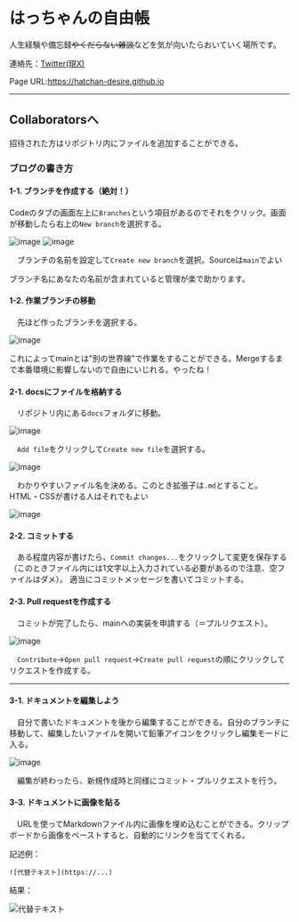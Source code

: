 # はっちゃんの自由帳

人生経験や備忘録~~やくだらない雑談~~などを気が向いたらおいていく場所です。

連絡先：[Twitter(現X)](https://x.com/obukun_quality?s=20)

Page URL:<https://hatchan-desire.github.io>

***

## Collaboratorsへ

招待された方はリポジトリ内にファイルを追加することができる。

### ブログの書き方

#### 1-1. ブランチを作成する（絶対！）

  Codeのタブの画面左上に`Branches`という項目があるのでそれをクリック。画面が移動したら右上の`New branch`を選択する。
  
![image](https://github.com/Hatchan-Desire/Hatchan-Desire.github.io/assets/75426954/c783b6c1-81e3-451c-a841-b117ee30feca)
![image](https://github.com/Hatchan-Desire/Hatchan-Desire.github.io/assets/75426954/08220cf1-d0c4-42e1-851c-f793fb3b7ba0)

　ブランチの名前を設定して`Create new branch`を選択。Sourceは`main`でよい

  ブランチ名にあなたの名前が含まれていると管理が楽で助かります。
  
#### 1-2. 作業ブランチの移動

　先ほど作ったブランチを選択する。
 
![image](https://github.com/Hatchan-Desire/Hatchan-Desire.github.io/assets/75426954/d6293c3e-b8df-46ea-a0d5-7d515fb38267)

  これによってmainとは"別の世界線"で作業をすることができる。Mergeするまで本番環境に影響しないので自由にいじれる。やったね！

#### 2-1. docsにファイルを格納する

　リポジトリ内にある`docs`フォルダに移動。
 
![image](https://github.com/Hatchan-Desire/Hatchan-Desire.github.io/assets/75426954/ab81b4da-9a30-4b09-be59-c218e502303a)

　`Add file`をクリックして`Create new file`を選択する。
 
![image](https://github.com/Hatchan-Desire/Hatchan-Desire.github.io/assets/75426954/cea4e382-c25b-4d8a-b491-880865c43859)

　わかりやすいファイル名を決める。このとき拡張子は`.md`とすること。HTML・CSSが書ける人はそれでもよい
 
![image](https://github.com/Hatchan-Desire/Hatchan-Desire.github.io/assets/75426954/2b0487bc-2520-4753-a6cd-103aeeca2d34)

#### 2-2. コミットする

　ある程度内容が書けたら、`Commit changes...`をクリックして変更を保存する（このときファイル内には1文字以上入力されている必要があるので注意、空ファイルはダメ）。
適当にコミットメッセージを書いてコミットする。

#### 2-3. Pull requestを作成する

　コミットが完了したら、mainへの実装を申請する（＝プルリクエスト）。
 
![image](https://github.com/Hatchan-Desire/Hatchan-Desire.github.io/assets/75426954/faa99823-0704-4e82-b556-0191cf068016)

　`Contribute`→`Open pull request`→`Create pull request`の順にクリックしてリクエストを作成する。

***

#### 3-1. ドキュメントを編集しよう

　自分で書いたドキュメントを後から編集することができる。自分のブランチに移動して、編集したいファイルを開いて鉛筆アイコンをクリックし編集モードに入る。

![image](https://github.com/Hatchan-Desire/Hatchan-Desire.github.io/assets/75426954/ec470b17-c7e0-475b-b274-eee413be8e49)

　編集が終わったら、新規作成時と同様にコミット・プルリクエストを行う。

#### 3-3. ドキュメントに画像を貼る

　URLを使ってMarkdownファイル内に画像を埋め込むことができる。クリップボードから画像をペーストすると、自動的にリンクを当ててくれる。

記述例：
```
![代替テキスト](https://...)
```

結果：

![代替テキスト](https://media.discordapp.net/attachments/694104681147793468/1211192830496735232/IMG_0965.jpg?ex=65ed4e39&is=65dad939&hm=c13f20219a6b1d2bfb9fd64c194bac7cf290828b96fe2f2a3457abfe4548916d&=&format=webp&width=450&height=600)
